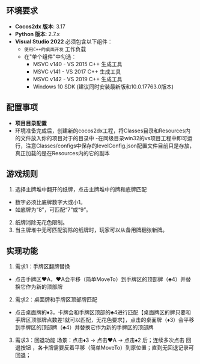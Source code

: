 
## 环境要求
- **Cocos2dx 版本**: 3.17
- **Python 版本**: 2.7.x
- **Visual Studio 2022** 必须包含以下组件：
  - `使用C++的桌面开发` 工作负载
  - 在"单个组件"中勾选：
    - MSVC v140 - VS 2015 C++ 生成工具
    - MSVC v141 - VS 2017 C++ 生成工具
    - MSVC v142 - VS 2019 C++ 生成工具
    - Windows 10 SDK (建议同时安装最新版和10.0.17763.0版本)
      
## 配置事项
- **项目目录配置**
- 环境准备完成后，创建新的cocos2dx工程，将Classes目录和Resources内的文件放入你的项目对于的目录中
-在同级目录win32的vs项目工程中即可运行，注意Classes/configs中保存的levelConfig.json配置文件目前只是存放，真正加载的是在Resources内的它的副本

## 游戏规则
1. 选择主牌堆中翻开的纸牌，点击主牌堆中的牌和底牌匹配
  - 数字必须比底牌数字大或小1。
  - 如底牌为“8”，可匹配“7”或“9”。
2. 纸牌消除无花色限制。
3. 当主牌堆中无可匹配消除的纸牌时，玩家可以从备用牌翻张新牌。
## 实现功能
1. 需求1：手牌区翻牌替换
- 点击手牌区♥A，♥A会平移（简单MoveTo）到手牌区的顶部牌（♣4）并替换它作为新的顶部牌
2. 需求2：桌面牌和手牌区顶部牌匹配
- 点击桌面牌的♦️3，卡牌会和手牌区顶部的♣4进行匹配【桌面牌区的牌只要和手牌区顶部牌点数差1就可以匹配，无花色要求】，点击的桌面牌（♦️3）会平移到手牌区的顶部牌（♣4）并替换它作为新的手牌区的顶部牌
3. 需求3：回退功能
场景：点击♦️3 -> 点击♥A -> 点击♠2 后；连续多次点击 回退按钮 ，各卡牌需要反着平移（简单MoveTo）到原位置；直到无回退记录可回退；

